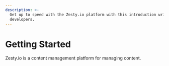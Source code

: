 ```yaml
---
description: >-
  Get up to speed with the Zesty.io platform with this introduction written for
  developers.
---
```


# Getting Started

Zesty.io is a content management platform for managing content.

